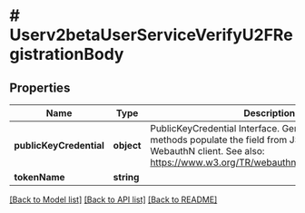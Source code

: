 # # Userv2betaUserServiceVerifyU2FRegistrationBody

## Properties

Name | Type | Description | Notes
------------ | ------------- | ------------- | -------------
**publicKeyCredential** | **object** | PublicKeyCredential Interface. Generated helper methods populate the field from JSON created by a WebauthN client. See also:  https://www.w3.org/TR/webauthn/#publickeycredential |
**tokenName** | **string** |  |

[[Back to Model list]](../../README.md#models) [[Back to API list]](../../README.md#endpoints) [[Back to README]](../../README.md)
